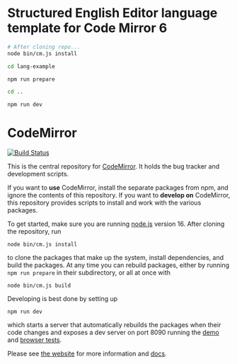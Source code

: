 
# Structured English Editor language template for Code Mirror 6

```bash
# After cloning repo...
node bin/cm.js install

cd lang-example

npm run prepare

cd ..

npm run dev
```


# CodeMirror

[![Build Status](https://github.com/codemirror/dev/workflows/main/badge.svg)](https://github.com/codemirror/codemirror.next/actions)

This is the central repository for [CodeMirror](https://codemirror.net/). It holds the bug tracker and development scripts.

If you want to **use** CodeMirror, install the separate packages from npm, and ignore the contents of this repository. If you want to **develop on** CodeMirror, this repository provides scripts to install and work with the various packages.

To get started, make sure you are running [node.js](https://nodejs.org/) version 16. After cloning the repository, run

    node bin/cm.js install

to clone the packages that make up the system, install dependencies, and build the packages. At any time you can rebuild packages, either by running `npm run prepare` in their subdirectory, or all at once with

    node bin/cm.js build

Developing is best done by setting up

    npm run dev

which starts a server that automatically rebuilds the packages when their code changes and exposes a dev server on port 8090 running the [demo](http://localhost:8090) and [browser tests](http://localhost:8090/test/).

Please see [the website](https://codemirror.net/) for more information and [docs](https://codemirror.net/docs/ref).
